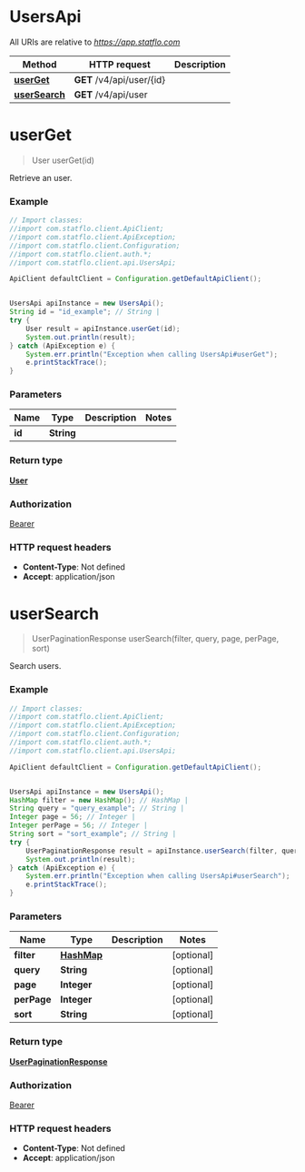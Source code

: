 # UsersApi

All URIs are relative to *https://app.statflo.com*

Method | HTTP request | Description
------------- | ------------- | -------------
[**userGet**](UsersApi.md#userGet) | **GET** /v4/api/user/{id} | 
[**userSearch**](UsersApi.md#userSearch) | **GET** /v4/api/user | 

<a name="userGet"></a>
# **userGet**
> User userGet(id)



Retrieve an user.

### Example
```java
// Import classes:
//import com.statflo.client.ApiClient;
//import com.statflo.client.ApiException;
//import com.statflo.client.Configuration;
//import com.statflo.client.auth.*;
//import com.statflo.client.api.UsersApi;

ApiClient defaultClient = Configuration.getDefaultApiClient();


UsersApi apiInstance = new UsersApi();
String id = "id_example"; // String | 
try {
    User result = apiInstance.userGet(id);
    System.out.println(result);
} catch (ApiException e) {
    System.err.println("Exception when calling UsersApi#userGet");
    e.printStackTrace();
}
```

### Parameters

Name | Type | Description  | Notes
------------- | ------------- | ------------- | -------------
 **id** | **String**|  |

### Return type

[**User**](User.md)

### Authorization

[Bearer](../README.md#Bearer)

### HTTP request headers

 - **Content-Type**: Not defined
 - **Accept**: application/json

<a name="userSearch"></a>
# **userSearch**
> UserPaginationResponse userSearch(filter, query, page, perPage, sort)



Search users.

### Example
```java
// Import classes:
//import com.statflo.client.ApiClient;
//import com.statflo.client.ApiException;
//import com.statflo.client.Configuration;
//import com.statflo.client.auth.*;
//import com.statflo.client.api.UsersApi;

ApiClient defaultClient = Configuration.getDefaultApiClient();


UsersApi apiInstance = new UsersApi();
HashMap filter = new HashMap(); // HashMap | 
String query = "query_example"; // String | 
Integer page = 56; // Integer | 
Integer perPage = 56; // Integer | 
String sort = "sort_example"; // String | 
try {
    UserPaginationResponse result = apiInstance.userSearch(filter, query, page, perPage, sort);
    System.out.println(result);
} catch (ApiException e) {
    System.err.println("Exception when calling UsersApi#userSearch");
    e.printStackTrace();
}
```

### Parameters

Name | Type | Description  | Notes
------------- | ------------- | ------------- | -------------
 **filter** | [**HashMap**](.md)|  | [optional]
 **query** | **String**|  | [optional]
 **page** | **Integer**|  | [optional]
 **perPage** | **Integer**|  | [optional]
 **sort** | **String**|  | [optional]

### Return type

[**UserPaginationResponse**](UserPaginationResponse.md)

### Authorization

[Bearer](../README.md#Bearer)

### HTTP request headers

 - **Content-Type**: Not defined
 - **Accept**: application/json

